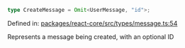 ```ts
type CreateMessage = Omit<UserMessage, "id">;
```

Defined in: [packages/react-core/src/types/message.ts:54](https://github.com/thesysdev/crayon/blob/764dfdfef65ac5751288cdbd014d2017f4c5dc0d/js/packages/react-core/src/types/message.ts#L54)

Represents a message being created, with an optional ID

